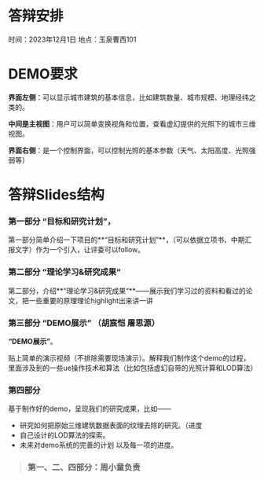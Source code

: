 # 答辩安排

时间：2023年12月1日
地点：玉泉曹西101

# DEMO要求

**界面左侧**：可以显示城市建筑的基本信息，比如建筑数量、城市规模、地理经纬之类的。

**中间是主视图**：用户可以简单变换视角和位置，查看虚幻提供的光照下的城市三维视图。

**界面右侧**：是一个控制界面，可以控制光照的基本参数（天气、太阳高度、光照强弱等）

# 答辩Slides结构

### 第一部分  **“目标和研究计划”**，

第一部分简单介绍一下项目的**“目标和研究计划”**，（可以依据立项书、中期汇报文字）作为一个引入，让评委可以follow。

### 第二部分  “理论学习&研究成果“

第二部分，介绍**“理论学习&研究成果“**——展示我们学习过的资料和看过的论文，把一些重要的原理理论highlight出来讲一讲

### 第三部分  “DEMO展示”  （胡宸恺 屠思源）

**“DEMO展示”**。

贴上简单的演示视频（不排除需要现场演示）。解释我们制作这个demo的过程，里面涉及到的一些ue操作技术和算法（比如包括虚幻自带的光照计算和LOD算法）

### 第四部分  

基于制作好的demo，呈现我们的研究成果，比如——

- 研究如何把原始三维建筑数据表面的纹理去除的研究。（进度
- 自己设计的LOD算法的探索。
- 未来对demo系统的完善的计划 以及每一项的进度。

> ### 第一、二、四部分：周小童负责